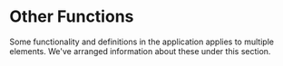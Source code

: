 # Other Functions

Some functionality and definitions in the application applies to multiple elements. We've arranged information about these under this section.

